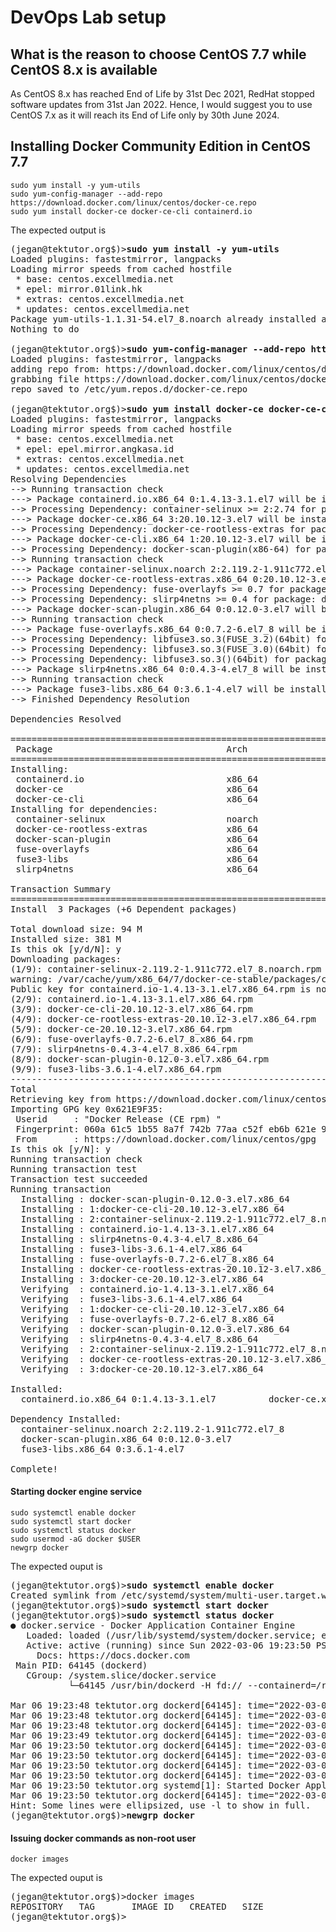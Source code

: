 # DevOps Lab setup

## What is the reason to choose CentOS 7.7 while CentOS 8.x is available
As CentOS 8.x has reached End of Life by 31st Dec 2021,  RedHat stopped software updates from 31st Jan 2022. Hence, I would suggest you to use CentOS 7.x as it will reach its End of Life only by 30th June 2024.

## Installing Docker Community Edition in CentOS 7.7
```
sudo yum install -y yum-utils
sudo yum-config-manager --add-repo https://download.docker.com/linux/centos/docker-ce.repo
sudo yum install docker-ce docker-ce-cli containerd.io
```

The expected output is
<pre>
(jegan@tektutor.org$)><b>sudo yum install -y yum-utils</b>
Loaded plugins: fastestmirror, langpacks
Loading mirror speeds from cached hostfile
 * base: centos.excellmedia.net
 * epel: mirror.01link.hk
 * extras: centos.excellmedia.net
 * updates: centos.excellmedia.net
Package yum-utils-1.1.31-54.el7_8.noarch already installed and latest version
Nothing to do

(jegan@tektutor.org$)><b>sudo yum-config-manager --add-repo https://download.docker.com/linux/centos/docker-ce.repo</b>
Loaded plugins: fastestmirror, langpacks
adding repo from: https://download.docker.com/linux/centos/docker-ce.repo
grabbing file https://download.docker.com/linux/centos/docker-ce.repo to /etc/yum.repos.d/docker-ce.repo
repo saved to /etc/yum.repos.d/docker-ce.repo

(jegan@tektutor.org$)><b>sudo yum install docker-ce docker-ce-cli containerd.io</b>
Loaded plugins: fastestmirror, langpacks
Loading mirror speeds from cached hostfile
 * base: centos.excellmedia.net
 * epel: epel.mirror.angkasa.id
 * extras: centos.excellmedia.net
 * updates: centos.excellmedia.net
Resolving Dependencies
--> Running transaction check
---> Package containerd.io.x86_64 0:1.4.13-3.1.el7 will be installed
--> Processing Dependency: container-selinux >= 2:2.74 for package: containerd.io-1.4.13-3.1.el7.x86_64
---> Package docker-ce.x86_64 3:20.10.12-3.el7 will be installed
--> Processing Dependency: docker-ce-rootless-extras for package: 3:docker-ce-20.10.12-3.el7.x86_64
---> Package docker-ce-cli.x86_64 1:20.10.12-3.el7 will be installed
--> Processing Dependency: docker-scan-plugin(x86-64) for package: 1:docker-ce-cli-20.10.12-3.el7.x86_64
--> Running transaction check
---> Package container-selinux.noarch 2:2.119.2-1.911c772.el7_8 will be installed
---> Package docker-ce-rootless-extras.x86_64 0:20.10.12-3.el7 will be installed
--> Processing Dependency: fuse-overlayfs >= 0.7 for package: docker-ce-rootless-extras-20.10.12-3.el7.x86_64
--> Processing Dependency: slirp4netns >= 0.4 for package: docker-ce-rootless-extras-20.10.12-3.el7.x86_64
---> Package docker-scan-plugin.x86_64 0:0.12.0-3.el7 will be installed
--> Running transaction check
---> Package fuse-overlayfs.x86_64 0:0.7.2-6.el7_8 will be installed
--> Processing Dependency: libfuse3.so.3(FUSE_3.2)(64bit) for package: fuse-overlayfs-0.7.2-6.el7_8.x86_64
--> Processing Dependency: libfuse3.so.3(FUSE_3.0)(64bit) for package: fuse-overlayfs-0.7.2-6.el7_8.x86_64
--> Processing Dependency: libfuse3.so.3()(64bit) for package: fuse-overlayfs-0.7.2-6.el7_8.x86_64
---> Package slirp4netns.x86_64 0:0.4.3-4.el7_8 will be installed
--> Running transaction check
---> Package fuse3-libs.x86_64 0:3.6.1-4.el7 will be installed
--> Finished Dependency Resolution

Dependencies Resolved

============================================================================================================================================
 Package                                 Arch                 Version                                  Repository                      Size
============================================================================================================================================
Installing:
 containerd.io                           x86_64               1.4.13-3.1.el7                           docker-ce-stable                28 M
 docker-ce                               x86_64               3:20.10.12-3.el7                         docker-ce-stable                23 M
 docker-ce-cli                           x86_64               1:20.10.12-3.el7                         docker-ce-stable                30 M
Installing for dependencies:
 container-selinux                       noarch               2:2.119.2-1.911c772.el7_8                extras                          40 k
 docker-ce-rootless-extras               x86_64               20.10.12-3.el7                           docker-ce-stable               8.0 M
 docker-scan-plugin                      x86_64               0.12.0-3.el7                             docker-ce-stable               3.7 M
 fuse-overlayfs                          x86_64               0.7.2-6.el7_8                            extras                          54 k
 fuse3-libs                              x86_64               3.6.1-4.el7                              extras                          82 k
 slirp4netns                             x86_64               0.4.3-4.el7_8                            extras                          81 k

Transaction Summary
============================================================================================================================================
Install  3 Packages (+6 Dependent packages)

Total download size: 94 M
Installed size: 381 M
Is this ok [y/d/N]: y
Downloading packages:
(1/9): container-selinux-2.119.2-1.911c772.el7_8.noarch.rpm                                                          |  40 kB  00:00:00     
warning: /var/cache/yum/x86_64/7/docker-ce-stable/packages/containerd.io-1.4.13-3.1.el7.x86_64.rpm: Header V4 RSA/SHA512 Signature, key ID 621e9f35: NOKEY
Public key for containerd.io-1.4.13-3.1.el7.x86_64.rpm is not installed
(2/9): containerd.io-1.4.13-3.1.el7.x86_64.rpm                                                                       |  28 MB  00:00:01     
(3/9): docker-ce-cli-20.10.12-3.el7.x86_64.rpm                                                                       |  30 MB  00:00:01     
(4/9): docker-ce-rootless-extras-20.10.12-3.el7.x86_64.rpm                                                           | 8.0 MB  00:00:00     
(5/9): docker-ce-20.10.12-3.el7.x86_64.rpm                                                                           |  23 MB  00:00:03     
(6/9): fuse-overlayfs-0.7.2-6.el7_8.x86_64.rpm                                                                       |  54 kB  00:00:00     
(7/9): slirp4netns-0.4.3-4.el7_8.x86_64.rpm                                                                          |  81 kB  00:00:00     
(8/9): docker-scan-plugin-0.12.0-3.el7.x86_64.rpm                                                                    | 3.7 MB  00:00:00     
(9/9): fuse3-libs-3.6.1-4.el7.x86_64.rpm                                                                             |  82 kB  00:00:00     
--------------------------------------------------------------------------------------------------------------------------------------------
Total                                                                                                        22 MB/s |  94 MB  00:00:04     
Retrieving key from https://download.docker.com/linux/centos/gpg
Importing GPG key 0x621E9F35:
 Userid     : "Docker Release (CE rpm) <docker@docker.com>"
 Fingerprint: 060a 61c5 1b55 8a7f 742b 77aa c52f eb6b 621e 9f35
 From       : https://download.docker.com/linux/centos/gpg
Is this ok [y/N]: y
Running transaction check
Running transaction test
Transaction test succeeded
Running transaction
  Installing : docker-scan-plugin-0.12.0-3.el7.x86_64                                                                                   1/9 
  Installing : 1:docker-ce-cli-20.10.12-3.el7.x86_64                                                                                    2/9 
  Installing : 2:container-selinux-2.119.2-1.911c772.el7_8.noarch                                                                       3/9 
  Installing : containerd.io-1.4.13-3.1.el7.x86_64                                                                                      4/9 
  Installing : slirp4netns-0.4.3-4.el7_8.x86_64                                                                                         5/9 
  Installing : fuse3-libs-3.6.1-4.el7.x86_64                                                                                            6/9 
  Installing : fuse-overlayfs-0.7.2-6.el7_8.x86_64                                                                                      7/9 
  Installing : docker-ce-rootless-extras-20.10.12-3.el7.x86_64                                                                          8/9 
  Installing : 3:docker-ce-20.10.12-3.el7.x86_64                                                                                        9/9 
  Verifying  : containerd.io-1.4.13-3.1.el7.x86_64                                                                                      1/9 
  Verifying  : fuse3-libs-3.6.1-4.el7.x86_64                                                                                            2/9 
  Verifying  : 1:docker-ce-cli-20.10.12-3.el7.x86_64                                                                                    3/9 
  Verifying  : fuse-overlayfs-0.7.2-6.el7_8.x86_64                                                                                      4/9 
  Verifying  : docker-scan-plugin-0.12.0-3.el7.x86_64                                                                                   5/9 
  Verifying  : slirp4netns-0.4.3-4.el7_8.x86_64                                                                                         6/9 
  Verifying  : 2:container-selinux-2.119.2-1.911c772.el7_8.noarch                                                                       7/9 
  Verifying  : docker-ce-rootless-extras-20.10.12-3.el7.x86_64                                                                          8/9 
  Verifying  : 3:docker-ce-20.10.12-3.el7.x86_64                                                                                        9/9 

Installed:
  containerd.io.x86_64 0:1.4.13-3.1.el7          docker-ce.x86_64 3:20.10.12-3.el7          docker-ce-cli.x86_64 1:20.10.12-3.el7         

Dependency Installed:
  container-selinux.noarch 2:2.119.2-1.911c772.el7_8                    docker-ce-rootless-extras.x86_64 0:20.10.12-3.el7                   
  docker-scan-plugin.x86_64 0:0.12.0-3.el7                              fuse-overlayfs.x86_64 0:0.7.2-6.el7_8                               
  fuse3-libs.x86_64 0:3.6.1-4.el7                                       slirp4netns.x86_64 0:0.4.3-4.el7_8                                  

Complete!
</pre>


#### Starting docker engine service
```
sudo systemctl enable docker
sudo systemctl start docker
sudo systemctl status docker
sudo usermod -aG docker $USER
newgrp docker
```
The expected ouput is
<pre>
(jegan@tektutor.org$)><b>sudo systemctl enable docker</b>
Created symlink from /etc/systemd/system/multi-user.target.wants/docker.service to /usr/lib/systemd/system/docker.service.
(jegan@tektutor.org$)><b>sudo systemctl start docker</b>
(jegan@tektutor.org$)><b>sudo systemctl status docker</b>
● docker.service - Docker Application Container Engine
   Loaded: loaded (/usr/lib/systemd/system/docker.service; enabled; vendor preset: disabled)
   Active: active (running) since Sun 2022-03-06 19:23:50 PST; 9min ago
     Docs: https://docs.docker.com
 Main PID: 64145 (dockerd)
   CGroup: /system.slice/docker.service
           └─64145 /usr/bin/dockerd -H fd:// --containerd=/run/containerd/containerd.sock

Mar 06 19:23:48 tektutor.org dockerd[64145]: time="2022-03-06T19:23:48.110984142-08:00" level=info msg="ccResolverWrapper: sending...le=grpc
Mar 06 19:23:48 tektutor.org dockerd[64145]: time="2022-03-06T19:23:48.111009882-08:00" level=info msg="ClientConn switching balan...le=grpc
Mar 06 19:23:48 tektutor.org dockerd[64145]: time="2022-03-06T19:23:48.477701245-08:00" level=info msg="Loading containers: start."
Mar 06 19:23:49 tektutor.org dockerd[64145]: time="2022-03-06T19:23:49.915307132-08:00" level=info msg="Default bridge (docker0) i...ddress"
Mar 06 19:23:50 tektutor.org dockerd[64145]: time="2022-03-06T19:23:50.201200737-08:00" level=info msg="Firewalld: interface docke...urning"
Mar 06 19:23:50 tektutor.org dockerd[64145]: time="2022-03-06T19:23:50.462895927-08:00" level=info msg="Loading containers: done."
Mar 06 19:23:50 tektutor.org dockerd[64145]: time="2022-03-06T19:23:50.515173237-08:00" level=info msg="Docker daemon" commit=459d...0.10.12
Mar 06 19:23:50 tektutor.org dockerd[64145]: time="2022-03-06T19:23:50.515686639-08:00" level=info msg="Daemon has completed initialization"
Mar 06 19:23:50 tektutor.org systemd[1]: Started Docker Application Container Engine.
Mar 06 19:23:50 tektutor.org dockerd[64145]: time="2022-03-06T19:23:50.571898030-08:00" level=info msg="API listen on /var/run/docker.sock"
Hint: Some lines were ellipsized, use -l to show in full.
(jegan@tektutor.org$)><b>newgrp docker</b>
</pre>


#### Issuing docker commands as non-root user
```
docker images
```

The expected ouput is
<pre>
(jegan@tektutor.org$)>docker images
REPOSITORY   TAG       IMAGE ID   CREATED   SIZE
(jegan@tektutor.org$)>
</pre>
